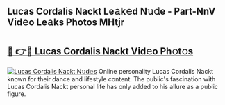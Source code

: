 ## Lucas Cordalis Nackt Le𝚊k𝚎d N𝚞𝚍e - Part-NnV Vid𝚎o Le𝚊ks Photos MHtjr

# <h2><a href="http://fb6qyz2.evod.top/?m=Lucas+Cordalis+Nackt">🔗 👉🔴 Lucas Cordalis Nackt Vid𝚎o Ph𝚘t𝚘s</a></h2>

[![Lucas Cordalis Nackt N𝚞d𝚎s](https://i.imgur.com/8V9OHl7.gif)](http://fb6qyz2.evod.top/?m=Lucas+Cordalis+Nackt)
Online personality Lucas Cordalis Nackt known for their dance and lifestyle content. The public's fascination with Lucas Cordalis Nackt personal life has only added to his allure as a public figure. 
